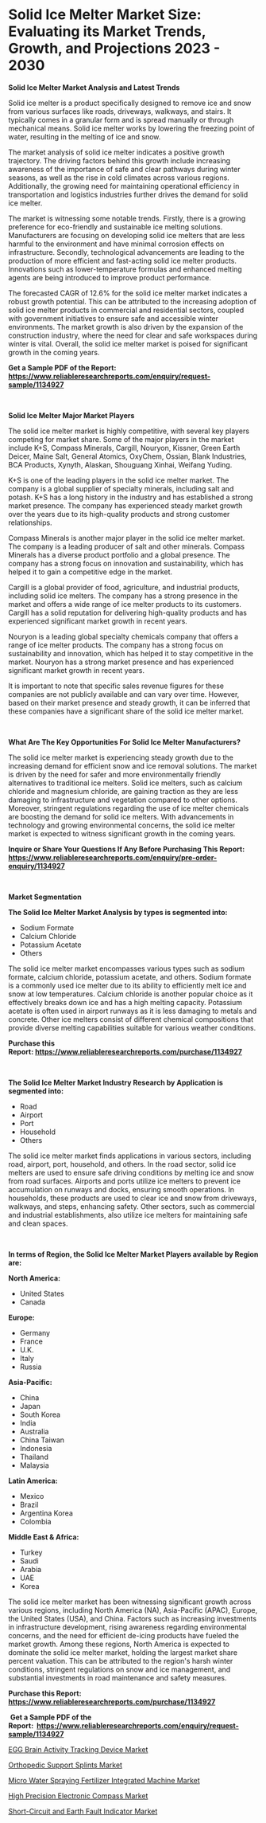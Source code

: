 <p><h1>Solid Ice Melter Market Size: Evaluating its Market Trends, Growth, and Projections 2023 - 2030</h1></p><p><strong>Solid Ice Melter Market Analysis and Latest Trends</strong></p>
<p><p>Solid ice melter is a product specifically designed to remove ice and snow from various surfaces like roads, driveways, walkways, and stairs. It typically comes in a granular form and is spread manually or through mechanical means. Solid ice melter works by lowering the freezing point of water, resulting in the melting of ice and snow.</p><p>The market analysis of solid ice melter indicates a positive growth trajectory. The driving factors behind this growth include increasing awareness of the importance of safe and clear pathways during winter seasons, as well as the rise in cold climates across various regions. Additionally, the growing need for maintaining operational efficiency in transportation and logistics industries further drives the demand for solid ice melter.</p><p>The market is witnessing some notable trends. Firstly, there is a growing preference for eco-friendly and sustainable ice melting solutions. Manufacturers are focusing on developing solid ice melters that are less harmful to the environment and have minimal corrosion effects on infrastructure. Secondly, technological advancements are leading to the production of more efficient and fast-acting solid ice melter products. Innovations such as lower-temperature formulas and enhanced melting agents are being introduced to improve product performance.</p><p>The forecasted CAGR of 12.6% for the solid ice melter market indicates a robust growth potential. This can be attributed to the increasing adoption of solid ice melter products in commercial and residential sectors, coupled with government initiatives to ensure safe and accessible winter environments. The market growth is also driven by the expansion of the construction industry, where the need for clear and safe workspaces during winter is vital. Overall, the solid ice melter market is poised for significant growth in the coming years.</p></p>
<p><strong>Get a Sample PDF of the Report:&nbsp; <a href="https://www.reliableresearchreports.com/enquiry/request-sample/1134927">https://www.reliableresearchreports.com/enquiry/request-sample/1134927</a></strong></p>
<p>&nbsp;</p>
<p><strong>Solid Ice Melter Major Market Players</strong></p>
<p><p>The solid ice melter market is highly competitive, with several key players competing for market share. Some of the major players in the market include K+S, Compass Minerals, Cargill, Nouryon, Kissner, Green Earth Deicer, Maine Salt, General Atomics, OxyChem, Ossian, Blank Industries, BCA Products, Xynyth, Alaskan, Shouguang Xinhai, Weifang Yuding.</p><p>K+S is one of the leading players in the solid ice melter market. The company is a global supplier of specialty minerals, including salt and potash. K+S has a long history in the industry and has established a strong market presence. The company has experienced steady market growth over the years due to its high-quality products and strong customer relationships.</p><p>Compass Minerals is another major player in the solid ice melter market. The company is a leading producer of salt and other minerals. Compass Minerals has a diverse product portfolio and a global presence. The company has a strong focus on innovation and sustainability, which has helped it to gain a competitive edge in the market.</p><p>Cargill is a global provider of food, agriculture, and industrial products, including solid ice melters. The company has a strong presence in the market and offers a wide range of ice melter products to its customers. Cargill has a solid reputation for delivering high-quality products and has experienced significant market growth in recent years.</p><p>Nouryon is a leading global specialty chemicals company that offers a range of ice melter products. The company has a strong focus on sustainability and innovation, which has helped it to stay competitive in the market. Nouryon has a strong market presence and has experienced significant market growth in recent years.</p><p>It is important to note that specific sales revenue figures for these companies are not publicly available and can vary over time. However, based on their market presence and steady growth, it can be inferred that these companies have a significant share of the solid ice melter market.</p></p>
<p>&nbsp;</p>
<p><strong>What Are The Key Opportunities For Solid Ice Melter Manufacturers?</strong></p>
<p><p>The solid ice melter market is experiencing steady growth due to the increasing demand for efficient snow and ice removal solutions. The market is driven by the need for safer and more environmentally friendly alternatives to traditional ice melters. Solid ice melters, such as calcium chloride and magnesium chloride, are gaining traction as they are less damaging to infrastructure and vegetation compared to other options. Moreover, stringent regulations regarding the use of ice melter chemicals are boosting the demand for solid ice melters. With advancements in technology and growing environmental concerns, the solid ice melter market is expected to witness significant growth in the coming years.</p></p>
<p><strong>Inquire or Share Your Questions If Any Before Purchasing This Report: <a href="https://www.reliableresearchreports.com/enquiry/pre-order-enquiry/1134927">https://www.reliableresearchreports.com/enquiry/pre-order-enquiry/1134927</a></strong></p>
<p>&nbsp;</p>
<p><strong>Market Segmentation</strong></p>
<p><strong>The Solid Ice Melter Market Analysis by types is segmented into:</strong></p>
<p><ul><li>Sodium Formate</li><li>Calcium Chloride</li><li>Potassium Acetate</li><li>Others</li></ul></p>
<p><p>The solid ice melter market encompasses various types such as sodium formate, calcium chloride, potassium acetate, and others. Sodium formate is a commonly used ice melter due to its ability to efficiently melt ice and snow at low temperatures. Calcium chloride is another popular choice as it effectively breaks down ice and has a high melting capacity. Potassium acetate is often used in airport runways as it is less damaging to metals and concrete. Other ice melters consist of different chemical compositions that provide diverse melting capabilities suitable for various weather conditions.</p></p>
<p><strong>Purchase this Report:&nbsp;<a href="https://www.reliableresearchreports.com/purchase/1134927">https://www.reliableresearchreports.com/purchase/1134927</a></strong></p>
<p>&nbsp;</p>
<p><strong>The Solid Ice Melter Market Industry Research by Application is segmented into:</strong></p>
<p><ul><li>Road</li><li>Airport</li><li>Port</li><li>Household</li><li>Others</li></ul></p>
<p><p>The solid ice melter market finds applications in various sectors, including road, airport, port, household, and others. In the road sector, solid ice melters are used to ensure safe driving conditions by melting ice and snow from road surfaces. Airports and ports utilize ice melters to prevent ice accumulation on runways and docks, ensuring smooth operations. In households, these products are used to clear ice and snow from driveways, walkways, and steps, enhancing safety. Other sectors, such as commercial and industrial establishments, also utilize ice melters for maintaining safe and clean spaces.</p></p>
<p>&nbsp;</p>
<p><strong>In terms of Region, the Solid Ice Melter Market Players available by Region are:</strong></p>
<p>
    <p> <strong> North America: </strong>
        <ul>
            <li>United States</li>
            <li>Canada</li>
        </ul>
        </p> 
    <p> <strong> Europe: </strong>
        <ul>
            <li>Germany</li>
            <li>France</li>
            <li>U.K.</li>
            <li>Italy</li>
            <li>Russia</li>
        </ul>
        </p> 
    <p> <strong> Asia-Pacific: </strong>
        <ul>
            <li>China</li>
            <li>Japan</li>
            <li>South Korea</li>
            <li>India</li>
            <li>Australia</li>
            <li>China Taiwan</li>
            <li>Indonesia</li>
            <li>Thailand</li>
            <li>Malaysia</li>
        </ul>
        </p> 
    <p> <strong> Latin America: </strong>
        <ul>
            <li>Mexico</li>
            <li>Brazil</li>
            <li>Argentina Korea</li>
            <li>Colombia</li>
        </ul>
        </p> 
    <p> <strong> Middle East & Africa: </strong>
        <ul>
            <li>Turkey</li>
            <li>Saudi</li>
            <li>Arabia</li>
            <li>UAE</li>
            <li>Korea</li>
        </ul>
    </p>
    </p>
<p><p>The solid ice melter market has been witnessing significant growth across various regions, including North America (NA), Asia-Pacific (APAC), Europe, the United States (USA), and China. Factors such as increasing investments in infrastructure development, rising awareness regarding environmental concerns, and the need for efficient de-icing products have fueled the market growth. Among these regions, North America is expected to dominate the solid ice melter market, holding the largest market share percent valuation. This can be attributed to the region's harsh winter conditions, stringent regulations on snow and ice management, and substantial investments in road maintenance and safety measures.</p></p>
<p><strong>Purchase this Report: <a href="https://www.reliableresearchreports.com/purchase/1134927">https://www.reliableresearchreports.com/purchase/1134927</a></strong></p>
<p>&nbsp;<strong>Get a Sample PDF of the Report:&nbsp;&nbsp;<a href="https://www.reliableresearchreports.com/enquiry/request-sample/1134927">https://www.reliableresearchreports.com/enquiry/request-sample/1134927</a></strong></p>
<p><strong></strong></p>
<p><p><a href="https://www.linkedin.com/pulse/egg-brain-activity-tracking-device-market-size-share-amp/">EGG Brain Activity Tracking Device Market</a></p><p><a href="https://medium.com/@sarahcornish2022/orthopedic-support-splints-market-furnishes-information-on-market-share-market-trends-and-market-c4207d4562ce">Orthopedic Support Splints Market</a></p><p><a href="https://www.linkedin.com/pulse/micro-water-spraying-fertilizer-integrated-machine-market/">Micro Water Spraying Fertilizer Integrated Machine Market</a></p><p><a href="https://www.linkedin.com/pulse/high-precision-electronic-compass-market/">High Precision Electronic Compass Market</a></p><p><a href="https://medium.com/@wine.sight.theme/short-circuit-and-earth-fault-indicator-market-size-and-market-trends-complete-industry-overview-f829ff799517">Short-Circuit and Earth Fault Indicator Market</a></p></p>